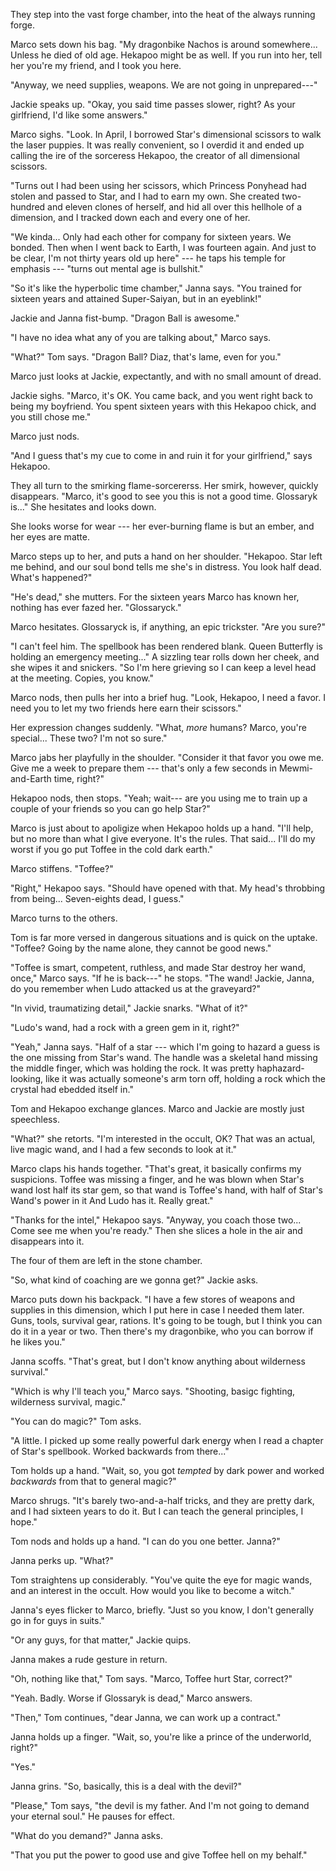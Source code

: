 They step into the vast forge chamber, into the heat of the always running forge.

Marco sets down his bag. "My dragonbike Nachos is around
somewhere... Unless he died of old age. Hekapoo might be as well. If you run into her,
tell her you're my friend, and I took you here.

"Anyway, we need supplies, weapons. We are not going in unprepared---"

Jackie speaks up. "Okay, you said time passes slower, right? As your girlfriend,
I'd like some answers."

Marco sighs. "Look. In April, I borrowed Star's dimensional scissors to walk the
laser puppies. It was really convenient, so I overdid it and ended up calling the
ire of the sorceress Hekapoo, the creator of all dimensional scissors.

"Turns out I had been using her scissors, which Princess Ponyhead had stolen
and passed to Star, and I had to earn my own. She created two-hundred and eleven
clones of herself, and hid all over this hellhole of a dimension, and I tracked
down each and every one of her.

"We kinda... Only had each other for company for sixteen years. We bonded.
Then when I went back to Earth, I was fourteen again. And just to be clear,
I'm not thirty years old up here" --- he taps his temple for emphasis --- "turns
out mental age is bullshit."

"So it's like the hyperbolic time chamber," Janna says. "You trained for
sixteen years and attained Super-Saiyan, but in an eyeblink!"

Jackie and Janna fist-bump. "Dragon Ball is awesome."

"I have no idea what any of you are talking about," Marco says.

"What?" Tom says. "Dragon Ball? Diaz, that's lame, even for you."

Marco just looks at Jackie, expectantly, and with no small amount of dread.

Jackie sighs. "Marco, it's OK. You came back, and you went right back to
being my boyfriend. You spent sixteen years with this Hekapoo chick, and
you still chose me."

Marco just nods.

"And I guess that's my cue to come in and ruin it for your girlfriend," says Hekapoo.


They all turn to the smirking flame-sorcererss. Her smirk, however, quickly disappears.
"Marco, it's good to see you this is not a good time. Glossaryk is..." She hesitates and looks
down.

She looks worse for wear --- her ever-burning flame is but an ember, and her eyes are
matte.

Marco steps up to her, and puts a hand on her shoulder.
"Hekapoo. Star left me behind, and our soul bond tells me she's
in distress. You look half dead. What's happened?"

"He's dead," she mutters. For the sixteen years Marco has known her, nothing has ever
fazed her. "Glossaryck."

Marco hesitates. Glossaryck is, if anything, an epic trickster. "Are you sure?"

"I can't feel him. The spellbook has been rendered blank. Queen Butterfly is holding an emergency
meeting..."
A sizzling tear rolls down her cheek, and she wipes it and snickers. "So I'm here
grieving so I can keep a level head at the meeting. Copies, you know."

Marco nods, then pulls her into a brief hug. "Look, Hekapoo, I need a favor. I need you to
let my two friends here earn their scissors."

Her expression changes suddenly. "What, _more_ humans? Marco, you're special... These two?
I'm not so sure."

Marco jabs her playfully in the shoulder.
"Consider it that favor you owe me. Give me a week to prepare them --- that's only a few
seconds in Mewmi-and-Earth time, right?"

Hekapoo nods, then stops. "Yeah; wait--- are you
using me to train up a couple of your friends so you can go help Star?"

Marco is just about to apoligize when Hekapoo holds up a hand. "I'll help, but
no more than what I give everyone. It's the rules. That said... I'll do my worst
if you go put Toffee in the cold dark earth."

Marco stiffens. "Toffee?"

"Right," Hekapoo says. "Should have opened with that. My head's throbbing from
being... Seven-eights dead, I guess."

Marco turns to the others.

Tom is far more versed in dangerous situations and is quick on the uptake.
"Toffee? Going by the name alone, they cannot be good news."

"Toffee is smart, competent, ruthless, and made Star destroy her wand, once," Marco says.
"If he is back---" he stops. "The wand! Jackie, Janna, do you remember when Ludo attacked
us at the graveyard?"

"In vivid, traumatizing detail," Jackie snarks. "What of it?"

"Ludo's wand, had a rock with a green gem in it, right?"

"Yeah," Janna says. "Half of a star --- which I'm going to hazard a guess is
the one missing from Star's wand. The handle was a skeletal hand missing the middle
finger, which was holding the rock. It was pretty haphazard-looking, like it was actually
someone's arm torn off, holding a rock which the crystal had ebedded itself in."

Tom and Hekapoo exchange glances. Marco and Jackie are mostly just speechless.

"What?" she retorts. "I'm interested in the occult, OK? That was an actual, live magic
wand, and I had a few seconds to look at it."

Marco claps his hands together. "That's great, it basically confirms
my suspicions. Toffee was missing a finger, and he was blown when Star's wand lost half
its star gem, so that wand is Toffee's hand, with half of Star's Wand's power in it
And Ludo has it. Really great."

"Thanks for the intel," Hekapoo says. "Anyway, you coach those two... Come see me when
you're ready." Then she slices a hole in the air and disappears into it.

The four of them are left in the stone chamber.

"So, what kind of coaching are we gonna get?" Jackie asks.

Marco puts down his backpack. "I have a few stores of weapons and supplies in
this dimension, which I put here in case I needed them later. Guns,
tools, survival gear, rations. It's going to be tough, but I
think you can do it in a year or two. Then there's my dragonbike, who you can
borrow if he likes you."

Janna scoffs. "That's great, but I don't know anything about wilderness survival."

"Which is why I'll teach you," Marco says. "Shooting, basigc fighting,
wilderness survival, magic."

"You can do magic?" Tom asks.

"A little. I picked up some really powerful dark energy when I read a chapter
of Star's spellbook. Worked backwards from there..."

Tom holds up a hand. "Wait, so, you got _tempted_ by dark power and worked _backwards_
from that to general magic?"

Marco shrugs.
"It's barely two-and-a-half tricks, and they are pretty dark, and I had sixteen years to do it.
But I can teach the general principles, I hope."

Tom nods and holds up a hand. "I can do you one better. Janna?"

Janna perks up. "What?"

Tom straightens up considerably.
"You've quite the eye for magic wands, and an interest in the occult.
How would you like to become a witch."

Janna's eyes flicker to Marco, briefly. "Just so you know, I don't
generally go in for guys in suits."

"Or any guys, for that matter," Jackie quips.

Janna makes a rude gesture in return.

"Oh, nothing like that," Tom says. "Marco, Toffee hurt Star, correct?"

"Yeah. Badly. Worse if Glossaryk is dead," Marco answers.

"Then," Tom continues, "dear Janna, we can work up a contract."

Janna holds up a finger. "Wait, so, you're like a prince of the underworld, right?"

"Yes."

Janna grins. "So, basically, this is a deal with the devil?"

"Please," Tom says, "the devil is my father. And I'm not going to demand
your eternal soul." He pauses for effect.

"What do you demand?" Janna asks.

"That you put the power to good use and give Toffee hell on my behalf."
